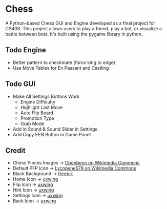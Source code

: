 # Chess
A Python-based Chess GUI and Engine developed as a final project for CS40S. This project allows users to play a friend, play a bot, or visualize a battle between bots. It's built using the pygame library in python.

## Todo Engine
- Better pattern to checkmate (force king to edge)
- Use Move Tables for En Passant and Castling

## Todo GUI
- Make All Settings Buttons Work
    - Engine Difficulty
    - Highlight Last Move
    - Auto Flip Board
    - Promotion Type
    - Grab Mode
- Add in Sound & Sound Slider in Settings
- Add Copy FEN Button in Game Panel

## Credit
- Chess Pieces Images -> [Dbenbenn on Wikimedia Commons](https://commons.wikimedia.org/wiki/User:Dbenbenn)
- Default PFP Icon -> [Lycopene579 on Wikimedia Commons](https://commons.wikimedia.org/wiki/File:Default_pfp.jpg)
- Black Background -> [freepik](https://www.freepik.com/free-photo/grunge-black-concrete-textured-background_17118014.htm)
- Home Icon -> [uxwing](https://uxwing.com/home-icon/)
- Flip Icon -> [uxwing](https://uxwing.com/convert-icon/)
- Hint Icon -> [uxwing](https://uxwing.com/question-mark-icon/)
- Settings Icon -> [uxwing](https://uxwing.com/setting-icon/)
- Back Icon -> [uxwing](https://uxwing.com/reply-arrow-icon/)